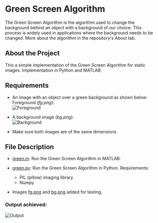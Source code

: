# Green Screen Algorithm 
The Green Screen Algorithm is the algorithm used to change the background behind an *object* with a background of our choice. This process is widely used in applications where the background needs to be changed. More about the algorithm in the repository's About tab.


## About the Project
This a simple implementation of the Green Screen Algorithm for static images. Implementation in Python and MATLAB.


## Requirements
- An image with an object over a green background as shown below: Foreground (*fg.png*): <br>
![Foreground](./fg.png) <br>

- A background image (*bg.png*): <br>
![Background](./bg.png) <br>

- Make sure both images are of the same dimensions.


## File Description
- [green.m](https://github.com/prithviie/green-screen/blob/master/green.m): Run the Green Screen Algorithm in MATLAB.

- [green.py](https://github.com/prithviie/green-screen/blob/master/green.py): Run the Green Screen Algorithm in Python. Requirements:
  - PIL (pillow) imaging library
  - Numpy

- Images [fg.png](https://github.com/prithviie/green-screen/blob/master/fg.png) and [bg.png](https://github.com/prithviie/green-screen/blob/master/bg.png) added for testing.

### Output achieved: <br>
![Output](./output.png) <br>
